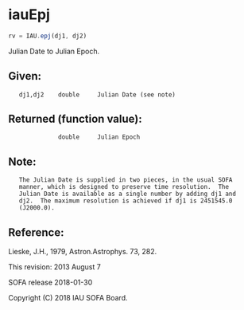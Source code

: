 # iauEpj

```js
rv = IAU.epj(dj1, dj2)
```

Julian Date to Julian Epoch.

## Given:
```
   dj1,dj2    double     Julian Date (see note)
```

## Returned (function value):
```
              double     Julian Epoch
```

## Note:

```
   The Julian Date is supplied in two pieces, in the usual SOFA
   manner, which is designed to preserve time resolution.  The
   Julian Date is available as a single number by adding dj1 and
   dj2.  The maximum resolution is achieved if dj1 is 2451545.0
   (J2000.0).
```

## Reference:

   Lieske, J.H., 1979, Astron.Astrophys. 73, 282.

This revision:  2013 August 7

SOFA release 2018-01-30

Copyright (C) 2018 IAU SOFA Board.